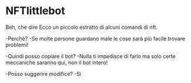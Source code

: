 # NFTlittlebot

Beh, che dire
Ecco un piccolo estratto di alcuni comandi di nft.

-Perchè?
-Se molte persone guardano male le cose sarà più facile trovare problemi!

-Quindi posso copiare il bot?
-Nulla ti impedisce di farlo ma solo certe meccaniche saranno qui, non il bot intero!

-Posso suggerire modifice?
-Si
